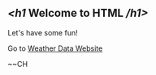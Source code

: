 ## *_<h1_* Welcome to HTML */h1>* ##



Let's have some fun! 

Go to [Weather Data Website](https://cynthiahuallanca.github.io/weatherdata.io/) 

~~CH


